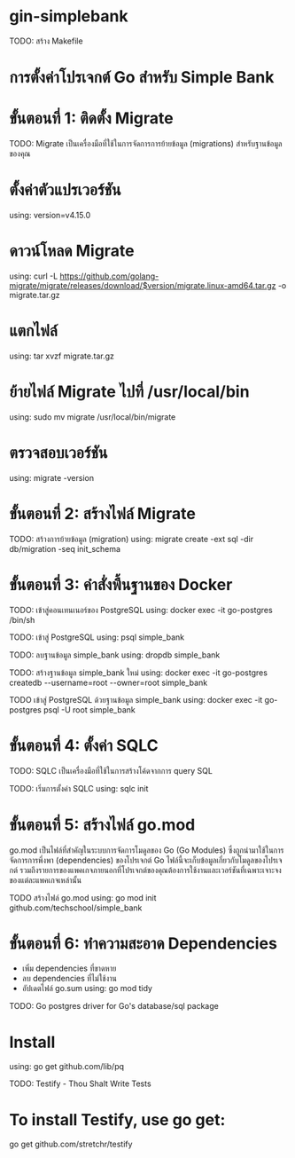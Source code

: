 # gin-simplebank

TODO: สร้าง Makefile

# การตั้งค่าโปรเจกต์ Go สำหรับ Simple Bank

# ขั้นตอนที่ 1: ติดตั้ง Migrate
TODO: Migrate เป็นเครื่องมือที่ใช้ในการจัดการการย้ายข้อมูล (migrations) สำหรับฐานข้อมูลของคุณ

# ตั้งค่าตัวแปรเวอร์ชัน
using: version=v4.15.0

# ดาวน์โหลด Migrate
using: curl -L https://github.com/golang-migrate/migrate/releases/download/$version/migrate.linux-amd64.tar.gz -o migrate.tar.gz

# แตกไฟล์
using: tar xvzf migrate.tar.gz

# ย้ายไฟล์ Migrate ไปที่ /usr/local/bin
using: sudo mv migrate /usr/local/bin/migrate

# ตรวจสอบเวอร์ชัน
using: migrate -version

# ขั้นตอนที่ 2: สร้างไฟล์ Migrate

TODO: สร้างการย้ายข้อมูล (migration)
using: migrate create -ext sql -dir db/migration -seq init_schema

# ขั้นตอนที่ 3: คำสั่งพื้นฐานของ Docker
TODO: เข้าสู่คอนเทนเนอร์ของ PostgreSQL
using: docker exec -it go-postgres /bin/sh

TODO: เข้าสู่ PostgreSQL
using: psql simple_bank

TODO: ลบฐานข้อมูล simple_bank
using: dropdb simple_bank

TODO: สร้างฐานข้อมูล simple_bank ใหม่
using: docker exec -it go-postgres createdb --username=root --owner=root simple_bank

TODO เข้าสู่ PostgreSQL ด้วยฐานข้อมูล simple_bank
using: docker exec -it go-postgres psql -U root simple_bank


# ขั้นตอนที่ 4: ตั้งค่า SQLC

TODO: SQLC เป็นเครื่องมือที่ใช้ในการสร้างโค้ดจากการ query SQL

TODO: เริ่มการตั้งค่า SQLC
using: sqlc init

# ขั้นตอนที่ 5: สร้างไฟล์ go.mod

go.mod เป็นไฟล์ที่สำคัญในระบบการจัดการโมดูลของ Go (Go Modules) ซึ่งถูกนำมาใช้ในการจัดการการพึ่งพา (dependencies) ของโปรเจกต์ Go ไฟล์นี้จะเก็บข้อมูลเกี่ยวกับโมดูลของโปรเจกต์ รวมถึงรายการของแพคเกจภายนอกที่โปรเจกต์ของคุณต้องการใช้งานและเวอร์ชันที่เฉพาะเจาะจงของแต่ละแพคเกจเหล่านั้น

TODO สร้างไฟล์ go.mod
using: go mod init github.com/techschool/simple_bank

# ขั้นตอนที่ 6: ทำความสะอาด Dependencies
- เพิ่ม dependencies ที่ขาดหาย
- ลบ dependencies ที่ไม่ใช้งาน
- อัปเดตไฟล์ go.sum
using: go mod tidy

TODO: Go postgres driver for Go's database/sql package

# Install
using: go get github.com/lib/pq

TODO: Testify - Thou Shalt Write Tests

# To install Testify, use go get:

go get github.com/stretchr/testify